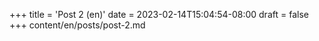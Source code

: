 +++
title = 'Post 2 (en)'
date = 2023-02-14T15:04:54-08:00
draft = false
+++
content/en/posts/post-2.md
